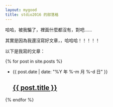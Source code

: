 ```yaml
---
layout: mygood
title: stdio2016 的部落格
---
```

哈哈，被我騙了，裡面什麼都沒有，對吧……

其實是因為我還沒寫好文章，，哈哈哈！！！！！

以下是我寫的文章：

{% for post in site.posts %}
- <span class="post-meta">{{ post.date | date: "%Y 年 %-m 月 %-d 日" }}</span>
  <h2 class="post-title"><a href="{{ post.url | prepend: site.baseurl }}">{{ post.title }}</a></h2>
{% endfor %}
